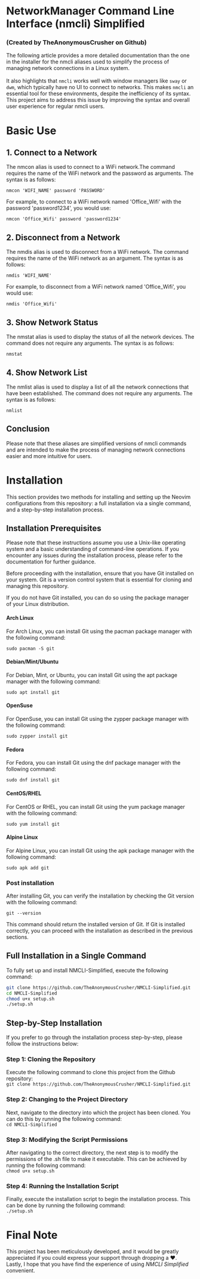 # NetworkManager Command Line Interface (nmcli) Simplified
### (Created by TheAnonymousCrusher on Github)

The following article provides a more detailed documentation than the one in the installer for the nmcli aliases used to simplify the process of managing network connections in a Linux system. 
<br><br>
It also highlights that ```nmcli``` works well with window managers like ```sway``` or ```dwm```, which typically have no UI to connect to networks. This makes ```nmcli``` an essential tool for these environments, despite the inefficiency of its syntax. This project aims to address this issue by improving the syntax and overall user experience for regular nmcli users.

# Basic Use
## 1. Connect to a Network

The nmcon alias is used to connect to a WiFi network.The
command requires the name of the WiFi network and the password
as arguments. The syntax is as follows:

```nmcon 'WIFI_NAME' password 'PASSWORD'```

For example, to connect to a WiFi network named 'Office_Wifi'
with the password 'password1234', you would use:

```nmcon 'Office_Wifi' password 'password1234'```

## 2. Disconnect from a Network

The nmdis alias is used to disconnect from a WiFi network. The
command requires the name of the WiFi network as an argument.
The syntax is as follows:

```nmdis 'WIFI_NAME'```

For example, to disconnect from a WiFi network named
'Office_Wifi', you would use:

```nmdis 'Office_Wifi'```

## 3. Show Network Status

The nmstat alias is used to display the status of all the
network devices. The command does not require any arguments.
The syntax is as follows:

```nmstat```

## 4. Show Network List

The nmlist alias is used to display a list of all the network
connections that have been established. The command does not
require any arguments. The syntax is as follows:

```nmlist```

## Conclusion

Please note that these aliases are simplified versions of
nmcli commands and are intended to make the process of managing
network connections easier and more intuitive for users.

# Installation

This section provides two methods for installing and setting up the Neovim configurations from this repository: a full installation via a single command, and a step-by-step installation process.

## Installation Prerequisites

Please note that these instructions assume you use a Unix-like operating system and a basic understanding of command-line operations. If you encounter any issues during the installation process, please refer to the documentation for further guidance.

Before proceeding with the installation, ensure that you have Git installed on your system. Git is a version control system that is essential for cloning and managing this repository.

If you do not have Git installed, you can do so using the package manager of your Linux distribution.

#### Arch Linux

For Arch Linux, you can install Git using the pacman package manager with the following command:

```
sudo pacman -S git
```

#### Debian/Mint/Ubuntu

For Debian, Mint, or Ubuntu, you can install Git using the apt package manager with the following command:

```
sudo apt install git
```

#### OpenSuse

For OpenSuse, you can install Git using the zypper package manager with the following command:

```
sudo zypper install git
```

#### Fedora

For Fedora, you can install Git using the dnf package manager with the following command:

```
sudo dnf install git
```

#### CentOS/RHEL

For CentOS or RHEL, you can install Git using the yum package manager with the following command:

```
sudo yum install git
```

#### Alpine Linux

For Alpine Linux, you can install Git using the apk package manager with the following command:

```
sudo apk add git
```

### Post installation

After installing Git, you can verify the installation by checking the Git version with the following command:

```
git --version
```

This command should return the installed version of Git. If Git is installed correctly, you can proceed with the installation as described in the previous sections.

## Full Installation in a Single Command
To fully set up and install NMCLI-Simplified, execute the following command:

```sh
git clone https://github.com/TheAnonymousCrusher/NMCLI-Simplified.git
cd NMCLI-Simplified
chmod u+x setup.sh
./setup.sh
```
## Step-by-Step Installation

If you prefer to go through the installation process step-by-step, please follow the instructions below:

### Step 1: Cloning the Repository
Execute the following command to clone this project from the Github repository:<br>
```git clone https://github.com/TheAnonymousCrusher/NMCLI-Simplified.git```


### Step 2: Changing to the Project Directory
Next, navigate to the directory into which the project has been cloned. You can do this by running the following command:<br>
```cd NMCLI-Simplified```


### Step 3: Modifying the Script Permissions
After navigating to the correct directory, the next step is to modify the permissions of the .sh file to make it executable. This can be achieved by running the following command:<br>
```chmod u+x setup.sh```

### Step 4: Running the Installation Script
Finally, execute the installation script to begin the installation process. This can be done by running the following command:<br>
```./setup.sh```

# Final Note

This project has been meticulously developed, and it would be greatly appreciated if you could express your support through dropping a  ❤️.<br>
Lastly, I hope that you have find the experience of using *NMCLI Simplified* convenient.
